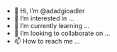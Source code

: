 - 👋 Hi, I’m @adadgioadler
- 👀 I’m interested in ...
- 🌱 I’m currently learning ...
- 💞️ I’m looking to collaborate on ...
- 📫 How to reach me ...

<!---
adadgioadler/adadgioadler is a ✨ special ✨ repository because its `README.md` (this file) appears on your GitHub profile.
You can click the Preview link to take a look at your changes.
--->
